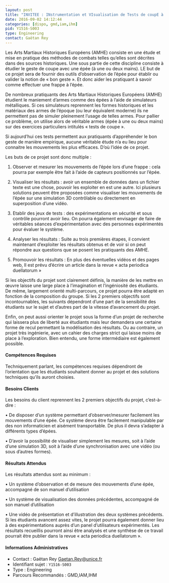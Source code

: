 ```yaml
---
layout: post
title: "INVITEE : INstrumentation et VIsualisation de Tests de coupE à l’Epée"
date: 2016-09-02 14:12:44
categories: [dispo, gmd,iam,ihm]
pid: Y1516-S003
type: Engineering
contact: Gaëtan Rey
---
```

       
Les Arts Martiaux Historiques Européens (AMHE) consiste en une étude et mise en pratique des méthodes de combats telles qu’elles sont décrites dans des sources historiques. Une sous partie de cette discipline consiste à étudier le geste de coupe avec une épée (à une ou deux mains). LE but de ce projet sera de fournir des outils d’observation de l’épée pour établir ou valider la notion de « bon geste ». Et donc aider les pratiquant à savoir comme effectuer une frappe à l’épée.

De nombreux pratiquants des Arts Martiaux Historiques Européens (AMHE) étudient le maniement d’armes comme des épées à l’aide de simulateurs métalliques. Si ces simulateurs reprennent les formes historiques et les matériaux des armes de l’époque (ou leur équivalent moderne) ils ne permettent pas de simuler pleinement l’usage de telles armes. Pour pallier ce problème, on utilise alors de véritable armes (épée à une ou deux mains) sur des exercices particuliers intitulés « tests de coupe ». 

Si aujourd’hui ces tests permettent aux pratiquants d’appréhender le bon geste de manière empirique, aucune véritable étude n’a eu lieu pour connaitre les mouvements les plus efficaces. D’où l’idée de ce projet.

Les buts de ce projet sont donc multiple :

1.	Observer et mesurer les mouvements de l’épée lors d’une frappe : cela pourra par exemple être fait à l’aide de capteurs positionnés sur l’épée. 

2.	Visualiser les résultats : avoir un ensemble de données dans un fichier texte est une chose, pouvoir les exploiter en est une autre. Ici plusieurs solutions peuvent être proposées comme visualiser les mouvements de l’épée sur une simulation 3D contrôlable ou directement en superposition d’une vidéo. 

3.	Etablir des jeux de tests : des expérimentations en sécurité et sous contrôle pourront avoir lieu. On pourra également envisager de faire de véritables séances d’expérimentation avec des personnes expérimentés pour évaluer le système.

4.	Analyser les résultats : Suite au trois premières étapes, il convient maintenant d’exploiter les résultats obtenus et de voir si on peut répondre aux questions que se posent les pratiquants des AMHE.

5.	Promouvoir les résultats : En plus des éventuelles vidéos et des pages web, Il est prévu d’écrire un article dans la revue « acta periodica duellatorum » 

Si les objectifs du projet sont clairement définis, la manière de les mettre en œuvre laisse une large place à l’imagination et l’ingéniosité des étudiants. De même, largement orienté multi-parcours, ce projet pourra être adapté en fonction de la composition du groupe. Si les 2 premiers objectifs sont incontournables, les suivants dépendront d’une part de la sensibilité des étudiants sur le sujet et d’autres part de la vitesse d’avancement du projet.

Enfin, on peut aussi orienter le projet sous la forme d’un projet de recherche qui laissera plus de liberté aux étudiants mais leur demandera une certaine forme de recul permettant la modélisation des résultats. Ou au contraire, un projet très ingénierie, avec un cahier des charges strict qui laisse moins de place à l’exploration. Bien entendu, une forme intermédiaire est également possible.

#### Compétences Requises
Techniquement parlant, les compétences requises dépendront de l’orientation que les étudiants souhaitent donner au projet et des solutions techniques qu’ils auront choisies.


#### Besoins Clients
Les besoins du client reprennent les 2 premiers objectifs du projet, c’est-à-dire :

•	De disposer d’un système permettant d’observer/mesurer facilement les mouvements d’une épée. Ce système devra être facilement manipulable par des non informaticien et aisément transportable. De plus il devra s’adapter à différents types d’épées.

•	D’avoir la possibilité de visualiser simplement les mesures, soit à l’aide d’une simulation 3D, soit à l’aide d’une synchronisation avec une vidéo (ou sous d’autres formes).

#### Résultats Attendus
Les résultats attendus sont au minimum :

•	Un système d’observation et de mesure des mouvements d’une épée, accompagné de son manuel d’utilisation

•	Un système de visualisation des données précédentes, accompagné de son manuel d’utilisation

•	Une vidéo de présentation et d’illustration des deux systèmes précédents.
Si les étudiants avancent assez vites, le projet pourra également donner lieu à des expérimentations auprès d’un panel d’utilisateurs expérimentés. Les résultats recueillis pourront ainsi être analysés et une synthèse de ce travail pourrait être publier dans la revue « acta periodica duellatorum ».
     

#### Informations Administratives
  * Contact : Gaëtan Rey <Gaetan.Rey@unice.fr>
  * Identifiant sujet : `Y1516-S003`
  * Type : Engineering
  * Parcours Recommandés : GMD,IAM,IHM
     